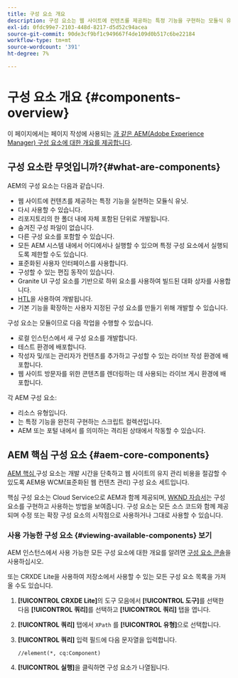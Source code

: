 ```yaml
---
title: 구성 요소 개요
description: 구성 요소는 웹 사이트에 컨텐츠를 제공하는 특정 기능을 구현하는 모듈식 유닛입니다
exl-id: 0fdc99e7-2103-448d-8217-d5d52c94acea
source-git-commit: 90de3cf9bf1c949667f4de109d0b517c6be22184
workflow-type: tm+mt
source-wordcount: '391'
ht-degree: 7%

---
```


# 구성 요소 개요 {#components-overview}

이 페이지에서는 페이지 작성에 사용되는 [과 같은 AEM(Adobe Experience Manager) 구성 요소에 대한 개요를 제공합니다](/help/sites-cloud/authoring/fundamentals/components.md).

## 구성 요소란 무엇입니까?{#what-are-components}

AEM의 구성 요소는 다음과 같습니다.

* 웹 사이트에 컨텐츠를 제공하는 특정 기능을 실현하는 모듈식 유닛.
* 다시 사용할 수 있습니다.
* 리포지토리의 한 폴더 내에 자체 포함된 단위로 개발됩니다.
* 숨겨진 구성 파일이 없습니다.
* 다른 구성 요소를 포함할 수 있습니다.
* 모든 AEM 시스템 내에서 어디에서나 실행할 수 있으며 특정 구성 요소에서 실행되도록 제한할 수도 있습니다.
* 표준화된 사용자 인터페이스를 사용합니다.
* 구성할 수 있는 편집 동작이 있습니다.
* Granite UI 구성 요소를 기반으로 하위 요소를 사용하여 빌드된 대화 상자를 사용합니다.
* [HTL](https://docs.adobe.com/content/help/ko-KR/experience-manager-htl/using/overview.html)을 사용하여 개발됩니다.
* 기본 기능을 확장하는 사용자 지정된 구성 요소를 만들기 위해 개발할 수 있습니다.

구성 요소는 모듈이므로 다음 작업을 수행할 수 있습니다.

* 로컬 인스턴스에서 새 구성 요소를 개발합니다.
* 테스트 환경에 배포합니다.
* 작성자 및/또는 관리자가 컨텐츠를 추가하고 구성할 수 있는 라이브 작성 환경에 배포합니다.
* 웹 사이트 방문자를 위한 콘텐츠를 렌더링하는 데 사용되는 라이브 게시 환경에 배포합니다.

각 AEM 구성 요소:

* 리소스 유형입니다.
* 는 특정 기능을 완전히 구현하는 스크립트 컬렉션입니다.
* AEM 또는 포털 내에서 를 의미하는 격리된 상태에서 작동할 수 있습니다.

## AEM 핵심 구성 요소 {#aem-core-components}

[AEM 핵심 ](https://docs.adobe.com/content/help/ko-KR/experience-manager-core-components/using/introduction.html) 구성 요소는 개발 시간을 단축하고 웹 사이트의 유지 관리 비용을 절감할 수 있도록 AEM용 WCM(표준화된 웹 컨텐츠 관리) 구성 요소 세트입니다.

핵심 구성 요소는 Cloud Service으로 AEM과 함께 제공되며, [WKND 자습서](/help/implementing/developing/introduction/develop-wknd-tutorial.md)는 구성 요소를 구현하고 사용하는 방법을 보여줍니다. 구성 요소는 모든 소스 코드와 함께 제공되며 수정 또는 확장 구성 요소의 시작점으로 사용하거나 그대로 사용할 수 있습니다.

### 사용 가능한 구성 요소 {#viewing-available-components} 보기

AEM 인스턴스에서 사용 가능한 모든 구성 요소에 대한 개요를 알려면 [구성 요소 콘솔](/help/sites-cloud/authoring/features/components-console.md)을 사용하십시오.

또는 CRXDE Lite을 사용하여 저장소에서 사용할 수 있는 모든 구성 요소 목록을 가져올 수도 있습니다.

1. **[!UICONTROL CRXDE Lite]**&#x200B;의 도구 모음에서 **[!UICONTROL 도구]**&#x200B;를 선택한 다음 **[!UICONTROL 쿼리]**&#x200B;를 선택하고 **[!UICONTROL 쿼리]** 탭을 엽니다.

1. **[!UICONTROL 쿼리]** 탭에서 `XPath` 를 **[!UICONTROL 유형]**&#x200B;으로 선택합니다.

1. **[!UICONTROL 쿼리]** 입력 필드에 다음 문자열을 입력합니다.

   `//element(*, cq:Component)`

1. **[!UICONTROL 실행]**&#x200B;을 클릭하면 구성 요소가 나열됩니다.
